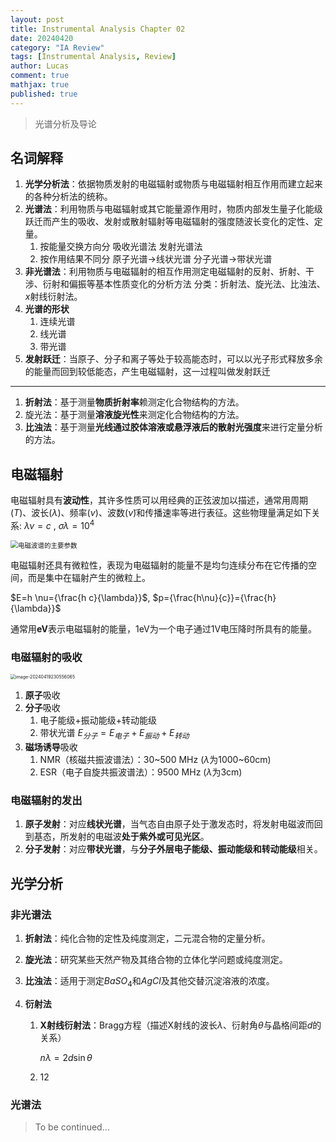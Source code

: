 ```yaml
---
layout: post
title: Instrumental Analysis Chapter 02
date: 20240420
category: "IA Review"
tags: [Instrumental Analysis, Review]
author: Lucas
comment: true
mathjax: true
published: true
---
```


> 光谱分析及导论

## 名词解释

1. **光学分析法**：依据物质发射的电磁辐射或物质与电磁辐射相互作用而建立起来的各种分析法的统称。
1. **光谱法**：利用物质与电磁辐射或其它能量源作用时，物质内部发生量子化能级跃迁而产生的吸收、发射或散射辐射等电磁辐射的强度随波长变化的定性、定量。
	1. 按能量交换方向分  吸收光谱法 发射光谱法
	1. 按作用结果不同分  原子光谱→线状光谱  分子光谱→带状光谱
1. **非光谱法**：利用物质与电磁辐射的相互作用测定电磁辐射的反射、折射、干涉、衍射和偏振等基本性质变化的分析方法  分类：折射法、旋光法、比浊法、$x$射线衍射法。
1. **光谱的形状**
	1. 连续光谱
	1. 线光谱
	1. 带光谱
1. **发射跃迁**：当原子、分子和离子等处于较高能态时，可以以光子形式释放多余的能量而回到较低能态，产生电磁辐射，这一过程叫做发射跃迁

---

1. **折射法**：基于测量**物质折射率**赖测定化合物结构的方法。
1. 旋光法：基于测量**溶液旋光性**来测定化合物结构的方法。
1. **比浊法**：基于测量**光线通过胶体溶液或悬浮液后的散射光强度**来进行定量分析的方法。

## 电磁辐射

电磁辐射具有**波动性**，其许多性质可以用经典的正弦波加以描述，通常用周期($T$)、波长($\lambda$)、频率($\nu$)、波数($\widetilde{\nu}$​)和传播速率等进行表征。这些物理量满足如下关系: $\lambda \nu = c$ , $\sigma \lambda = 10^4$

<img src="https://cdn.jsdelivr.net/gh/Lucas04-nhr/Pictures@main/uPic/%E5%9B%BE%E7%89%87%201.png" alt="电磁波谱的主要参数" style="zoom:75%;" />

电磁辐射还具有微粒性，表现为电磁辐射的能量不是均匀连续分布在它传播的空间，而是集中在辐射产生的微粒上。

$E=h \nu={\frac{h c}{\lambda}}$, $p={\frac{h\nu}{c}}={\frac{h}{\lambda}}$

通常用**eV**表示电磁辐射的能量，1eV为一个电子通过1V电压降时所具有的能量。

### 电磁辐射的吸收

<img src="https://cdn.jsdelivr.net/gh/Lucas04-nhr/Pictures@main/uPic/image-20240419230556065.png" alt="image-20240419230556065" style="zoom:50%;" />

1. **原子**吸收
1. **分子**吸收
	1. 电子能级+振动能级+转动能级
	1. 带状光谱 $E_{分子}=E_{电子}+E_{振动}+E_{转动}$
1. **磁场诱导**吸收
	1. NMR（核磁共振波谱法）：30~500 MHz ($\lambda$​为1000~60cm)
	1. ESR（电子自旋共振波谱法）：9500 MHz ($\lambda$为3cm)

### 电磁辐射的发出

1. **原子发射**：对应**线状光谱**，当气态自由原子处于激发态时，将发射电磁波而回到基态，所发射的电磁波**处于紫外或可见光区**。
1. **分子发射**：对应**带状光谱**，与**分子外层电子能级、振动能级和转动能级**相关。

## 光学分析

### 非光谱法

1. **折射法**：纯化合物的定性及纯度测定，二元混合物的定量分析。

1. **旋光法**：研究某些天然产物及其络合物的立体化学问题或纯度测定。

1. **比浊法**：适用于测定$Ba{SO}_4$和$AgCl$​及其他交替沉淀溶液的浓度。

1. **衍射法**

	1. **X射线衍射法**：Bragg方程（描述X射线的波长$\lambda$、衍射角$\theta$与晶格间距$d$​的关系）

		$n \lambda = 2d\sin{\theta}$

	1. 12

### 光谱法

> To be continued...
